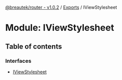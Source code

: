 [@breautek/router - v1.0.2](../README.md) / [Exports](../modules.md) / IViewStylesheet

# Module: IViewStylesheet

## Table of contents

### Interfaces

- [IViewStylesheet](../interfaces/iviewstylesheet.iviewstylesheet-1.md)
